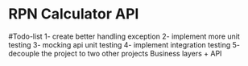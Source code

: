 # RPN Calculator API

#Todo-list 
1- create better handling exception 
2- implement more unit testing 
3- mocking api unit testing 
4- implement integration testing 
5- decouple the project to two other projects Business layers + API
 
